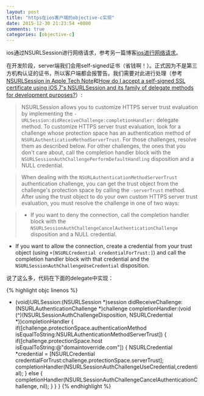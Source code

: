 ```yaml
---
layout: post
title: "https在ios客户端的objective-c实现"
date: 2015-12-30 21:23:54 +0800
comments: true
categories: [objective-c]
---
```


ios通过NSURLSession进行网络请求，参考另一篇博客[ios进行网络请求]()。

在开发阶段，server端我们会用self-signed证书（省钱啊！）。正式因为不是第三方机构认证的证书，所以客户端都会报警告。我们需要对此进行处理（参考[NSURLSession in Apple Tech Note](https://developer.apple.com/library/ios/technotes/tn2232/_index.html#//apple_ref/doc/uid/DTS40012884-CH1-SECNSURLSESSION)和[How do I accept a self-signed SSL certificate using iOS 7's NSURLSession and its family of delegate methods for development purposes?](http://stackoverflow.com/questions/19507207/how-do-i-accept-a-self-signed-ssl-certificate-using-ios-7s-nsurlsession-and-its)）:

<!-- more -->

> NSURLSession allows you to customize HTTPS server trust evaluation by implementing the `-URLSession:didReceiveChallenge:completionHandler:` delegate method. To customize HTTPS server trust evaluation, look for a challenge whose protection space has an authentication method of `NSURLAuthenticationMethodServerTrust`. For those challenges, resolve them as described below. For other challenges, the ones that you don't care about, call the completion handler block with the `NSURLSessionAuthChallengePerformDefaultHandling` disposition and a NULL credential.

> When dealing with the `NSURLAuthenticationMethodServerTrust` authentication challenge, you can get the trust object from the challenge's protection space by calling the `-serverTrust` method. After using the trust object to do your own custom HTTPS server trust evaluation, you must resolve the challenge in one of two ways:

> * If you want to deny the connection, call the completion handler block with the `NSURLSessionAuthChallengeCancelAuthenticationChallenge` disposition and a NULL credential.
* If you want to allow the connection, create a credential from your trust object (using `+[NSURLCredential credentialForTrust:]`) and call the completion handler block with that credential and the `NSURLSessionAuthChallengeUseCredential` disposition.

说了这么多，代码在下面的delegate中实现：

{% highlight objc linenos %}
- (void)URLSession:(NSURLSession *)session didReceiveChallenge:(NSURLAuthenticationChallenge *)challenge completionHandler:(void (^)(NSURLSessionAuthChallengeDisposition, NSURLCredential *))completionHandler {
    if([challenge.protectionSpace.authenticationMethod isEqualToString:NSURLAuthenticationMethodServerTrust]) {
        if([challenge.protectionSpace.host isEqualToString:@"domaintoverride.com"]) {
            NSURLCredential *credential = [NSURLCredential credentialForTrust:challenge.protectionSpace.serverTrust];
            completionHandler(NSURLSessionAuthChallengeUseCredential,credential);
        } else {
            completionHandler(NSURLSessionAuthChallengeCancelAuthenticationChallenge, nil);
        }
    }
}
{% endhighlight %}



